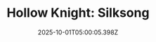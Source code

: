 ---
title: "Hollow Knight: Silksong"
id: 1030300
date: 2025-10-01T05:00:05.398Z
link: games/steam/recent/hollow-knight-silksong
image: http://media.steampowered.com/steamcommunity/public/images/apps/1030300/b4a999c1302e3ac123c041fd41bb8a34528c6ab5.jpg
playtime_2weeks: 529
playtime_forever: 2440
playtime_windows_forever: 0
playtime_mac_forever: 0
playtime_linux_forever: 2440
playtime_deck_forever: 2440
---